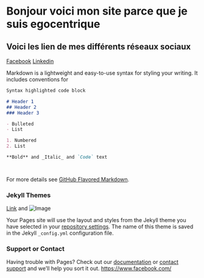# Bonjour voici mon site parce que je suis egocentrique
## Voici les lien de mes différents réseaux sociaux
[Facebook](https://www.facebook.com/)
[Linkedin](https://www.linkedin.com/feed/)


Markdown is a lightweight and easy-to-use syntax for styling your writing. It includes conventions for

```markdown
Syntax highlighted code block

# Header 1
## Header 2
### Header 3

- Bulleted
- List

1. Numbered
2. List

**Bold** and _Italic_ and `Code` text




```

For more details see [GitHub Flavored Markdown](https://guides.github.com/features/mastering-markdown/).

### Jekyll Themes
[Link](https://www.facebook.com/) and ![Image](src)

Your Pages site will use the layout and styles from the Jekyll theme you have selected in your [repository settings](https://github.com/camaraderoux/camaraderoux.github.io/settings). The name of this theme is saved in the Jekyll `_config.yml` configuration file.

### Support or Contact

Having trouble with Pages? Check out our [documentation](https://help.github.com/categories/github-pages-basics/) or [contact support](https://github.com/contact) and we’ll help you sort it out.
https://www.facebook.com/